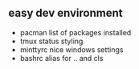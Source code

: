 ## easy dev environment
+ pacman list of packages installed
+ tmux status styling
+ minttyrc nice windows settings
+ bashrc alias for .. and cls